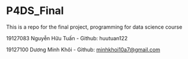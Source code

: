 # P4DS_Final
This is a repo for the final project, programming for data science course

19127083 Nguyễn Hữu Tuấn - Github: huutuan122

19127100 Dương Minh Khôi - Github: minhkhoi10a7@gmail.com
 

